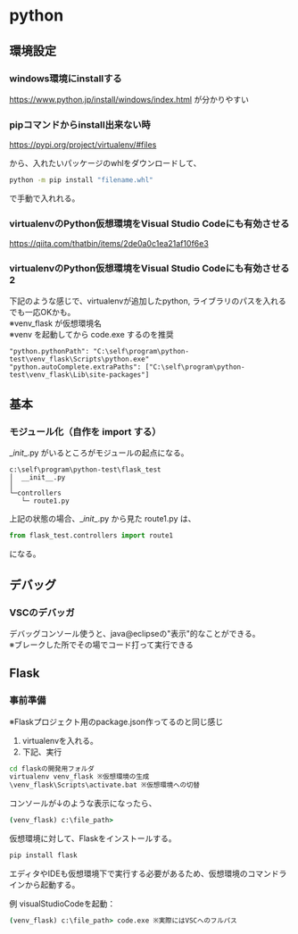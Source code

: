 # python

## 環境設定

### windows環境にinstallする

<https://www.python.jp/install/windows/index.html> が分かりやすい

### pipコマンドからinstall出来ない時

<https://pypi.org/project/virtualenv/#files>

から、入れたいパッケージのwhlをダウンロードして、

```bash
python -m pip install "filename.whl"
```

で手動で入れれる。

### virtualenvのPython仮想環境をVisual Studio Codeにも有効させる

<https://qiita.com/thatbin/items/2de0a0c1ea21af10f6e3>

### virtualenvのPython仮想環境をVisual Studio Codeにも有効させる2

下記のような感じで、virtualenvが追加したpython, ライブラリのパスを入れるでも一応OKかも。  
※venv_flask が仮想環境名  
※venv を起動してから code.exe するのを推奨

```code
"python.pythonPath": "C:\self\program\python-test\venv_flask\Scripts\python.exe"
"python.autoComplete.extraPaths": ["C:\self\program\python-test\venv_flask\Lib\site-packages"]
```

## 基本

### モジュール化（自作を import する）

\__init__.py がいるところがモジュールの起点になる。

```code
c:\self\program\python-test\flask_test
│  __init__.py
│
└─controllers
   └─ route1.py
```

上記の状態の場合、\__init__.py から見た route1.py は、

```python
from flask_test.controllers import route1
```

になる。

## デバッグ

### VSCのデバッガ

デバッグコンソール使うと、java@eclipseの"表示"的なことができる。  
※ブレークした所でその場でコード打って実行できる


## Flask

### 事前準備

※Flaskプロジェクト用のpackage.json作ってるのと同じ感じ

1. virtualenvを入れる。
2. 下記、実行

```cmd
cd flaskの開発用フォルダ
virtualenv venv_flask ※仮想環境の生成
\venv_flask\Scripts\activate.bat ※仮想環境への切替
```

コンソールが↓のような表示になったら、

```cmd
(venv_flask) c:\file_path>
```

仮想環境に対して、Flaskをインストールする。

```cmd
pip install flask
```

エディタやIDEも仮想環境下で実行する必要があるため、仮想環境のコマンドラインから起動する。

例 visualStudioCodeを起動：

```cmd
(venv_flask) c:\file_path> code.exe ※実際にはVSCへのフルパス
```
